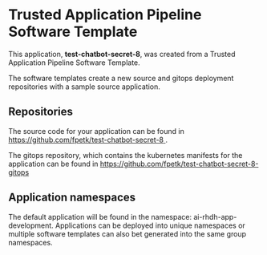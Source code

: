 # Trusted Application Pipeline Software Template

This application, **test-chatbot-secret-8**, was created from a Trusted Application Pipeline Software Template.

The software templates create a new source and gitops deployment repositories with a sample source application. 

## Repositories

The source code for your application can be found in [https://github.com/fpetk/test-chatbot-secret-8 ](https://github.com/fpetk/test-chatbot-secret-8 ).
 
The gitops repository, which contains the kubernetes manifests for the application can be found in 
[https://github.com/fpetk/test-chatbot-secret-8-gitops ](https://github.com/fpetk/test-chatbot-secret-8-gitops ) 

## Application namespaces 

The default application will be found in the namespace: ai-rhdh-app-development. Applications can be deployed into unique namespaces or multiple software templates can also bet generated into the same group namespaces.  